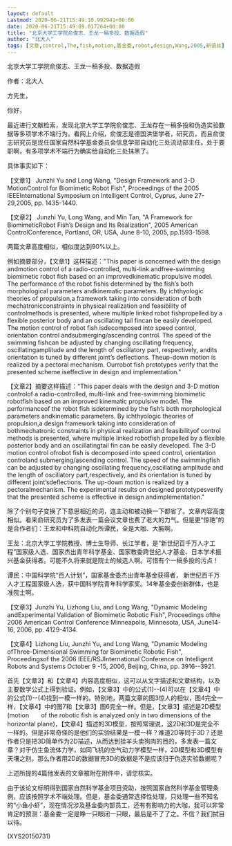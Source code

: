 ```yaml
---
layout: default
Lastmod: 2020-06-21T15:49:10.992941+00:00
date: 2020-06-21T15:49:09.017264+00:00
title: "北京大学工学院俞俊志、王龙一稿多投、数据造假"
author: "北大人"
tags: [文章,control,The,fish,motion,基金委,robot,design,Wang,2005,新语丝]
---
```


北京大学工学院俞俊志、王龙一稿多投、数据造假

作者：北大人

方先生，

你好，

最近进行文献检索，发现北京大学工学院俞俊志、王龙存在一稿多投和伪造实验数据等多项学术不端行为。看网上介绍，俞俊志是德国洪堡学者，研究员，而且俞俊志研究员是现任国家自然科学基金委员会信息学部自动化三处流动部主任。处于要职啊，有多项学术不端行为确实给自动化三处抹黑了。

具体事实如下：

【文章1】 Junzhi Yu and Long Wang,  "Design Framework and 3-D MotionControl for Biomimetic Robot Fish", Proceedings of the 2005 IEEEInternational Symposium on Intelligent Control, Cyprus, June 27-29,2005,  pp. 1435-1440.

【文章2】 Junzhi Yu, Long Wang, and Min Tan, "A Framework for BiomimeticRobot Fish’s Design and Its Realization", 2005 American ControlConference, Portland, OR, USA,  June 8-10, 2005, pp.1593-1598.

两篇文章高度相似，相似度达到90%以上。

例如摘要部分，【文章1】这样描述："This paper is concerned with the design andmotion control of a radio-controlled, multi-link andfree-swimming biomimetic robot fish based on an improvedkinematic propulsive model. The performance of the robot fishis determined by the fish’s both morphological parameters andkinematic parameters. By ichthyologic theories of propulsion,a framework taking into consideration of both mechatronicconstraints in physical realization and feasibility of controlmethods is presented, where multiple linked robot fishpropelled by a flexible posterior body and an oscillating tail fincan be easily developed. The motion control of robot fish isdecomposed into speed control, orientation control andsubmerging/ascending control. The speed of the swimming fishcan be adjusted by changing oscillating frequency, oscillatingamplitude and the length of oscillatory part, respectively, andits orientation is tuned by different joint’s deflections. Theup-down motion is realized by a pectoral mechanism. Ourrobot fish prototypes verify that the presented scheme iseffective in design and implementation."

【文章2】摘要这样描述："This paper deals with the design and 3-D motion controlof a radio-controlled, multi-link and free-swimming biomimetic robotfish based on an improved kinematic propulsive model. The performanceof the robot fish isdetermined by the fish’s both morphological parameters andkinematic parameters. By ichthyologic theories of propulsion,a design framework taking into consideration of bothmechatronic constraints in physical realization and feasibilityof control methods is presented, where multiple linked robotfish propelled by a flexible posterior body and an oscillatingtail fin can be easily developed. The 3-D motion control ofrobot fish is decomposed into speed control, orientation controland submerging/ascending control. The speed of the swimmingfish can be adjusted by changing oscillating frequency,oscillating amplitude and the length of oscillatory part,respectively, and its orientation is tuned by different joint’sdeflections. The up-down motion is realized by a pectoralmechanism. The experimental results on designed prototypesverify that the presented scheme is effective in design andimplementation."

除了个别句子变换了下意思相近的词，连主动和被动换一下都省了。文章内容高度相似。看来俞研究员为了多发表一篇会议文章也费了老大的力气。但是更“惊艳”的是合作者们：王龙和中科院自动化所谭民，全是大咖、大腕啊。

王龙：北京大学工学院教授、博士生导师、长江学者，是“新世纪百千万人才工程”国家级人选、国家杰出青年科学基金、国家教委跨世纪人才基金、日本学术振兴基金获得者。可能不久将来就是院士的候选人啊。可惜有个一稿多投的污点！

谭民：中国科学院“百人计划”，国家基金委杰出青年基金获得者， 新世纪百千万人才工程国家级人选，获中国科学院青年科学家奖。14年基金委创新群体，也是准院士啊。

【文章3】Junzhi Yu, Lizhong Liu, and Long Wang, "Dynamic Modeling andExperimental Validation of Biomimetic Robotic Fish", Proceedings ofthe 2006 American Control Conference Minneapolis, Minnesota, USA, June14-16, 2006, pp. 4129-4134.

【文章4】Lizhong Liu, Junzhi Yu, and Long Wang, "Dynamic Modeling ofThree-Dimensional Swimming for Biomimetic Robotic Fish", Proceedingsof the 2006 IEEE/RSJInternational Conference on Intelligent Robots and Systems October 9 -15, 2006, Beijing, China, pp. 3916--3921.

首先【文章3】和【文章4】内容高度相似，这可以从文字描述和文章结构，以及主要数学公式上得到验证。例如，【文章3】中的公式(1)--(4)可以在【文章4】中的公式(1)--(4)找到一模一样的。特别地，两篇文章的图3惊人的相似，图4完全一样，【文章4】中的图7和【文章3】图6完全一样。但是，【文章3】描述是2D模型(motion　　of the robotic fish is analyzed only in two dimensions of the　　horizontal plane)，【文章4】描述的3D模型，按照常理说，这2D和3D是完全不一样的。但是非常奇怪的是他们的实验结果是一模一样？难道2D等同于3D？还是作者只是把3D简单作为2D描述，从而达到挂羊头卖狗肉的目的，多发表一篇文章？对于仿生鱼流体力学，如同飞机的空气动力学模型一样，2D模型和3D模型有天壤之别，那么作者用2D的数据冒充3D的数据是不是应该归于伪造实验数据呢？

上述所提的4篇他发表的文章被附在附件中，请您核实。

由于该论文标明得到国家自然科学基金项目资助，按照国家自然科学基金管理条例，应该按照学术不端处理。但是，基金委通常选择性处理，只处理一些不知名的“小鱼小虾”，现在情况涉及基金委内部员工，还有有影响力的大咖，我可以非常肯定的预测：基金委一定是睁一只眼闭一只眼，最后是不了了之。不信？我们拭目以待。

(XYS20150731)

